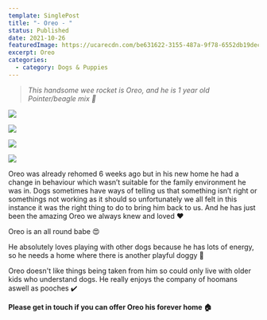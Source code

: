 ```yaml
---
template: SinglePost
title: "- Oreo - "
status: Published
date: 2021-10-26
featuredImage: https://ucarecdn.com/be631622-3155-487a-9f78-6552db19decd/-/crop/278x180/0,17/-/preview/
excerpt: Oreo
categories:
  - category: Dogs & Puppies
---
```

> *This handsome wee rocket is Oreo, and he is 1 year old Pointer/beagle mix 🐶*

![](https://ucarecdn.com/fc3eb79b-2fd8-475c-a6a0-e14827a5fd3c/)

![](https://ucarecdn.com/80fc93b9-bb64-4b62-9a9e-ff2ccbcee8d8/)

![](https://ucarecdn.com/7806e4bf-7fa1-4f36-9faf-f33cc414e8ab/)

![](https://ucarecdn.com/dde26e86-5b15-41a8-83e1-87540f2d0c8d/)


Oreo was already rehomed 6 weeks ago but in his new home he had a change in behaviour which wasn’t suitable for the family environment he was in. Dogs sometimes have ways of telling us that something isn’t right or somethings not working as it should so unfortunately we all felt in this instance it was the right thing to do to bring him back to us. And he has just been the amazing Oreo we always knew and loved ❤️


Oreo is an all round babe 😍


He absolutely loves playing with other dogs because he has lots of energy, so he needs a home where there is another playful doggy 🐶


Oreo doesn't like things being taken from him so could only live with older kids who understand dogs. He really enjoys the company of hoomans aswell as pooches ✔️


**Please get in touch if you can offer Oreo his forever home 🏠**